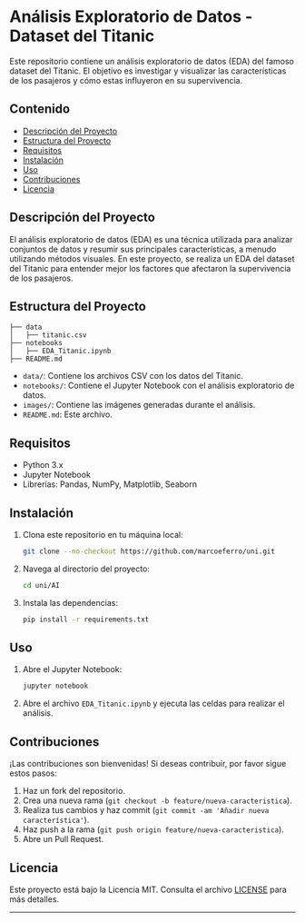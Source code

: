 # Análisis Exploratorio de Datos - Dataset del Titanic

Este repositorio contiene un análisis exploratorio de datos (EDA) del famoso dataset del Titanic. El objetivo es investigar y visualizar las características de los pasajeros y cómo estas influyeron en su supervivencia.

## Contenido

- [Descripción del Proyecto](#descripción-del-proyecto)
- [Estructura del Proyecto](#estructura-del-proyecto)
- [Requisitos](#requisitos)
- [Instalación](#instalación)
- [Uso](#uso)
- [Contribuciones](#contribuciones)
- [Licencia](#licencia)

## Descripción del Proyecto

El análisis exploratorio de datos (EDA) es una técnica utilizada para analizar conjuntos de datos y resumir sus principales características, a menudo utilizando métodos visuales. En este proyecto, se realiza un EDA del dataset del Titanic para entender mejor los factores que afectaron la supervivencia de los pasajeros.

## Estructura del Proyecto

```
├── data
│   ├── titanic.csv
├── notebooks
│   ├── EDA_Titanic.ipynb
├── README.md
```

- `data/`: Contiene los archivos CSV con los datos del Titanic.
- `notebooks/`: Contiene el Jupyter Notebook con el análisis exploratorio de datos.
- `images/`: Contiene las imágenes generadas durante el análisis.
- `README.md`: Este archivo.

## Requisitos

- Python 3.x
- Jupyter Notebook
- Librerías: Pandas, NumPy, Matplotlib, Seaborn

## Instalación

1. Clona este repositorio en tu máquina local:
    ```bash
    git clone --no-checkout https://github.com/marcoeferro/uni.git
    ```
2. Navega al directorio del proyecto:
    ```bash
    cd uni/AI
    ```
3. Instala las dependencias:
    ```bash
    pip install -r requirements.txt
    ```

## Uso

1. Abre el Jupyter Notebook:
    ```bash
    jupyter notebook
    ```
2. Abre el archivo `EDA_Titanic.ipynb` y ejecuta las celdas para realizar el análisis.

## Contribuciones

¡Las contribuciones son bienvenidas! Si deseas contribuir, por favor sigue estos pasos:

1. Haz un fork del repositorio.
2. Crea una nueva rama (`git checkout -b feature/nueva-caracteristica`).
3. Realiza tus cambios y haz commit (`git commit -am 'Añadir nueva característica'`).
4. Haz push a la rama (`git push origin feature/nueva-caracteristica`).
5. Abre un Pull Request.

## Licencia

Este proyecto está bajo la Licencia MIT. Consulta el archivo [LICENSE](LICENSE) para más detalles.

---